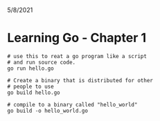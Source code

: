 5/8/2021
# Learning Go - Chapter 1

```
# use this to reat a go program like a script
# and run source code.
go run hello.go

# Create a binary that is distributed for other
# people to use
go build hello.go

# compile to a binary called "hello_world"
go build -o hello_world.go
```